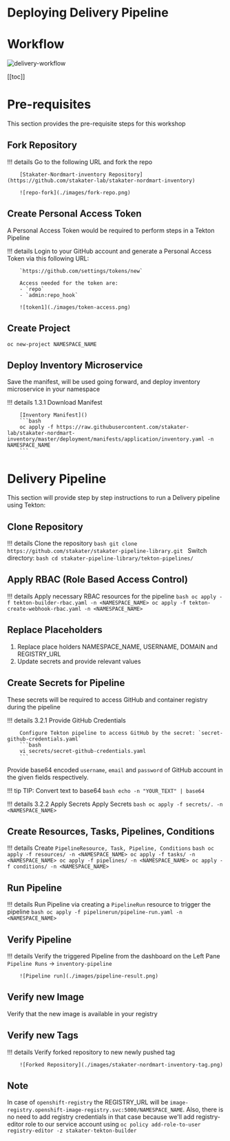 # Deploying Delivery Pipeline

# Workflow

![delivery-workflow](./images/delivery-workflow.jpg)

[[toc]]

# Pre-requisites

This section provides the pre-requisite steps for this workshop

## Fork Repository

!!! details 
        Go to the following URL and fork the repo

        [Stakater-Nordmart-inventory Repository](https://github.com/stakater-lab/stakater-nordmart-inventory) 

        ![repo-fork](./images/fork-repo.png)

## Create Personal Access Token

A Personal Access Token would be required to perform steps in a Tekton Pipeline

!!! details 
        Login to your GitHub account and generate a Personal Access Token via this following URL:

        `https://github.com/settings/tokens/new`

        Access needed for the token are:
        - `repo`
        - `admin:repo_hook`

        ![token1](./images/token-access.png)

## Create Project

`oc new-project NAMESPACE_NAME`

## Deploy Inventory Microservice

Save the manifest, will be used going forward, and deploy inventory microservice in your namespace

!!! details 
        1.3.1 Download Manifest

        [Inventory Manifest]()
        ```bash
        oc apply -f https://raw.githubusercontent.com/stakater-lab/stakater-nordmart-inventory/master/deployment/manifests/application/inventory.yaml -n NAMESPACE_NAME
        ```

# Delivery Pipeline

This section will provide step by step instructions to run a Delivery pipeline using Tekton:

## Clone Repository

!!! details 
        Clone the repository
        ```bash
        git clone https://github.com/stakater/stakater-pipeline-library.git
        ```
        Switch directory:
        ```bash
        cd stakater-pipeline-library/tekton-pipelines/
        ```

## Apply RBAC (Role Based Access Control) 

!!! details 
        Apply necessary RBAC resources for the pipeline
        ```bash
        oc apply -f tekton-builder-rbac.yaml -n <NAMESPACE_NAME>
        oc apply -f tekton-create-webhook-rbac.yaml -n <NAMESPACE_NAME>
        ```

## Replace Placeholders

1. Replace place holders NAMESPACE_NAME, USERNAME, DOMAIN and REGISTRY_URL
2. Update secrets and provide relevant values

## Create Secrets for Pipeline

These secrets will be required to access GitHub and container registry during the pipeline

!!! details 
        3.2.1 Provide GitHub Credentials

        Configure Tekton pipeline to access GitHub by the secret: `secret-github-credentials.yaml`
        ```bash
        vi secrets/secret-github-credentials.yaml
        ```

Provide base64 encoded `username`, `email` and `password` of GitHub account in the given fields respectively.

!!! tip TIP: Convert text to base64
        ```bash
        echo -n "YOUR_TEXT" | base64 
        ```

!!! details 
        3.2.2 Apply Secrets
        Apply Secrets
        ```bash
        oc apply -f secrets/. -n <NAMESPACE_NAME>
        ```

## Create Resources, Tasks, Pipelines, Conditions

!!! details 
        Create `PipelineResource, Task, Pipeline, Conditions` 
        ```bash
        oc apply -f resources/ -n <NAMESPACE_NAME>
        oc apply -f tasks/ -n <NAMESPACE_NAME>
        oc apply -f pipelines/ -n <NAMESPACE_NAME>
        oc apply -f conditions/ -n <NAMESPACE_NAME>
        ```

## Run Pipeline

!!! details 
        Run Pipeline via creating a `PipelineRun` resource to trigger the pipeline
        ```bash
        oc apply -f pipelinerun/pipeline-run.yaml -n <NAMESPACE_NAME>
        ``` 



## Verify Pipeline
!!! details 
        Verify the triggered Pipeline from the dashboard on the Left Pane
        `Pipeline Runs` -> `inventory-pipeline`

        ![Pipeline run](./images/pipeline-result.png)

## Verify new Image

Verify that the new image is available in your registry


## Verify new Tags
!!! details 
        Verify forked repository to new newly pushed tag

        ![Forked Repository](./images/stakater-nordmart-inventory-tag.png)

## Note

In case of `openshift-registry` the REGISTRY_URL will be `image-registry.openshift-image-registry.svc:5000/NAMESPACE_NAME`.
Also, there is no need to add registry credentials in that case because we'll add registry-editor role to our service account
using `oc policy add-role-to-user registry-editor -z stakater-tekton-builder`
